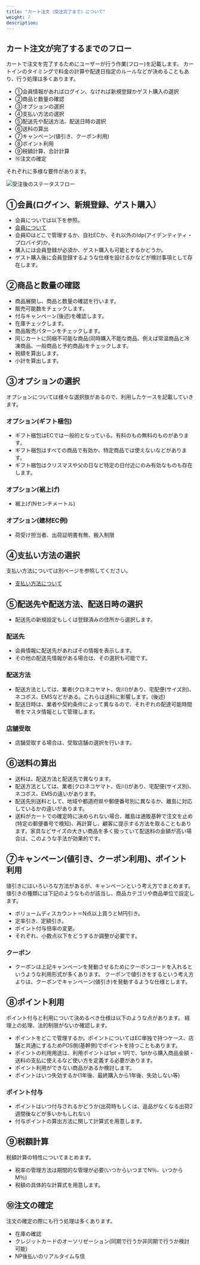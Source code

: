 ```yaml
---
title: "カート注文（受注完了まで）について"
weight: 7
description: 
---
```


## カート注文が完了するまでのフロー

カートで注文を完了するためにユーザーが行う作業(フロー)を記載します。
カートインのタイミングで料金の計算や配達日指定のルールなどが決めることもあり、行う処理は多くあります。

- ①会員情報があればログイン、なければ新規登録かゲスト購入の選択
- ②商品と数量の確認
- ③オプションの選択
- ④支払い方法の選択
- ⑤配送先や配送方法、配送日時の選択
- ⑥送料の算出
- ⑦キャンペーン(値引き、クーポン利用)
- ⑧ポイント利用
- ⑨税額計算、合計計算
- ⑩注文の確定

それぞれに多様な要件があります。

![受注後のステータスフロー](../media/order.jpg)

## ①会員(ログイン、新規登録、ゲスト購入）

- 会員については以下を参照。
- [会員について](../customer/)
- 会員IDはどこで管理するか、自社ECか、それ以外のIdp(アイデンティティ・プロバイダ)か。
- 購入には会員登録が必須か、ゲスト購入も可能とするかどうか。
- ゲスト購入後に会員登録するような仕様を設けるかなどが検討事項として存在します。

## ②商品と数量の確認

- 商品展開し、商品と数量の確認を行います。
- 販売可能数をチェックします。
- 付与キャンペーン(後述)を確認します。
- 在庫チェックします。
- 商品販売パターンをチェックします。
- 同じカートに同梱不可能な商品(同時購入不能な商品、例えば常温商品と冷凍商品、一般商品と予約商品)をチェックします。
- 税額を算出します。
- 小計を算出します。

## ③オプションの選択

オプションについては様々な選択肢があるので、利用したケースを記載していきます。

### オプション(ギフト梱包)

- ギフト梱包はECでは一般的となっている。有料のもの無料のものがあります。
- ギフト梱包はすべての商品で有効か、特定商品では使えないなどがあります。
- ギフト梱包はクリスマスや父の日など特定の日付近にのみ有効なものも存在します。

### オプション(裾上げ)

- 裾上げ(Nセンチメートル)

### オプション(建材EC例)

- 荷受け担当者、出荷証明書有無、搬入制限

## ④支払い方法の選択

支払い方法については別ページを参照してください。

- [支払い方法について](../payment)

## ⑤配送先や配送方法、配送日時の選択

- 配送先の新規設定もしくは登録済みの住所から選択します。

### 配送先

- 会員情報に配送先があればその情報を表示します。
- その他の配送先情報がある場合は、その選択も可能です。

### 配送方法

- 配送方法としては、業者(クロネコヤマト、佐川)があり、宅配便(サイズ別)、ネコポス、EMSなどがある。これらは送料に影響します。(後述)
- 配送日時は、業者や契約条件によって異なるので、それぞれの配達可能時間帯をマスタ情報として管理します。

### 店舗受取

- 店舗受取する場合は、受取店舗の選択を行います。

## ⑥送料の算出

- 送料は、配送方法と配送先で異なります。
- 配送方法としては、業者(クロネコヤマト、佐川)があり、宅配便(サイズ別)、ネコポス、EMSの違いがあります。
- 配送先別送料として、地域や都道府県や郵便番号別に異なるか、離島に対応しているかの違いがあります。
- 送料がカートでの確定時に決められない場合、離島は通販基幹で注文を止め(特定の郵便番号で検知)、再計算し、顧客に提示する方法を取ることもあります。家具などサイズの大きい商品を多く扱っていて配送料の金額が高い場合は、このような手法が効果的です。

## ⑦キャンペーン(値引き、クーポン利用)、ポイント利用

値引きにはいろいろな方法があるが、キャンペーンという考え方でまとめます。
値引きの種類には下記のようなものが該当し、商品カテゴリや商品単位で設定します。

- ボリュームディスカウント＝N点以上買うとM円引き。
- 定率引き、定額引き。
- ポイント付与倍率の変更。
- それぞれ、小数点以下をどうするか調整が必要です。

### クーポン

- クーポンは上記キャンペーンを発動させるためにクーポンコードを入れるというような利用形式が多くあります。
クーポンで値引きをするという考え方よりは、クーポンでキャンペーン(値引き)を発動するような仕様とします。

## ⑧ポイント利用

ポイント付与と利用について決めるべき仕様は以下のような点があります。
経理上の処理、法的制限がないか確認します。

- ポイントをどこで管理するか。ポイントについてはEC単独で持つケース、店舗と共通にするためPOS側(基幹側)でポイントを持つこともあります。
- ポイントの利用用途は、利用ポイントは1pt = 1円で、1ptから購入商品金額・送料の支払に使えるなど使い方を定義する必要があります。
- ポイント利用ができない商品があるか検討します。
- ポイントはいつ失効するか(1年後、最終購入から1年後、失効しない等)

### ポイント付与

- ポイントはいつ付与されるかどうか(出荷時もしくは、返品がなくなる出荷2週間後などが多いかもしれない)
- 付与ポイントの算出方法に関して計算式を用意します。

## ⑨税額計算

税額計算の特性についてまとめます。

- 税率の管理方法は期間的な管理が必要(いつからいつまでN％、いつからM％)
- 税額の具体的な計算式を用意します。

## ⑩注文の確定

注文の確定の際にも行う処理は多くあります。

- 在庫の確認
- クレジットカードのオーソリゼーション(同期で行うか非同期で行うか検討可能)
- NP後払いのリアルタイム与信
